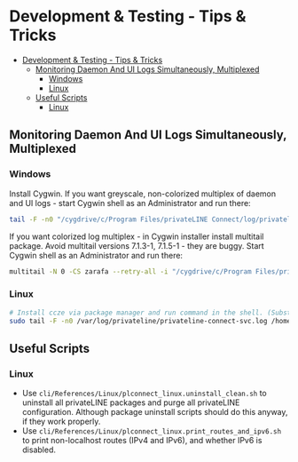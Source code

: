 # Development & Testing - Tips & Tricks
- [Development \& Testing - Tips \& Tricks](#development--testing---tips--tricks)
	- [Monitoring Daemon And UI Logs Simultaneously, Multiplexed](#monitoring-daemon-and-ui-logs-simultaneously-multiplexed)
		- [Windows](#windows)
		- [Linux](#linux)
	- [Useful Scripts](#useful-scripts)
		- [Linux](#linux-1)

## Monitoring Daemon And UI Logs Simultaneously, Multiplexed

### Windows

Install Cygwin. If you want greyscale, non-colorized multiplex of daemon and UI logs - start Cygwin shell as an Administrator and run there:
```bash
tail -F -n0 "/cygdrive/c/Program Files/privateLINE Connect/log/privateline-connect-svc.log" /cygdrive/c/Users/$USER/AppData/Roaming/privateline-connect-ui/logs/main.log
```
If you want colorized log multiplex - in Cygwin installer install multitail package. Avoid multitail versions 7.1.3-1, 7.1.5-1 - they are buggy. Start Cygwin shell as an Administrator and run there:
```bash
multitail -N 0 -CS zarafa --retry-all -i "/cygdrive/c/Program Files/privateLINE Connect/log/privateline-connect-svc.log" -i /cygdrive/c/Users/$USER/AppData/Roaming/privateline-connect-ui/logs/main.log
```

### Linux
```bash
# Install ccze via package manager and run command in the shell. (Substitute <username> for the username of the account under which privateline-connect-ui runs.)
sudo tail -F -n0 /var/log/privateline/privateline-connect-svc.log /home/<username>/.config/privateline-connect-ui/logs/main.log | ccze -A
```

## Useful Scripts

### Linux
- Use `cli/References/Linux/plconnect_linux.uninstall_clean.sh` to uninstall all privateLINE packages and purge all privateLINE configuration. Although package uninstall scripts should do this anyway, if they work properly.
- Use `cli/References/Linux/plconnect_linux.print_routes_and_ipv6.sh` to print non-localhost routes (IPv4 and IPv6), and whether IPv6 is disabled.
